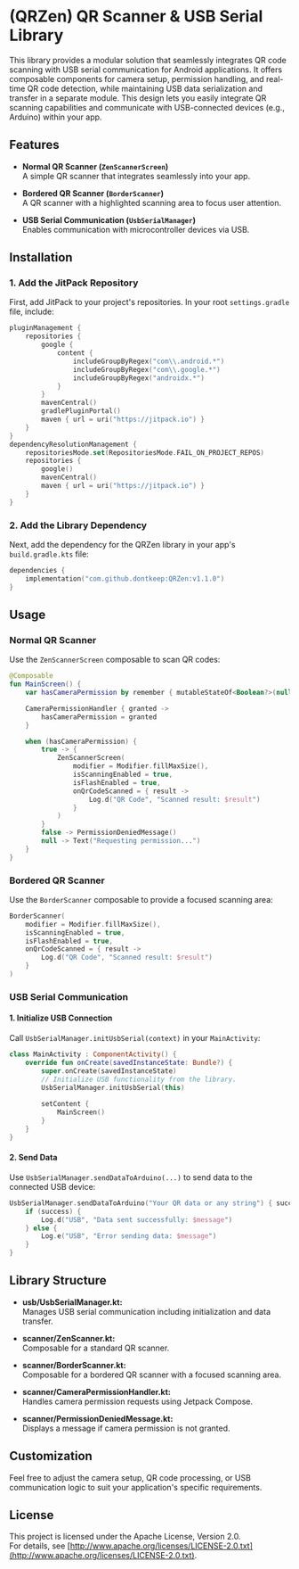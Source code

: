 # (QRZen) QR Scanner & USB Serial Library

This library provides a modular solution that seamlessly integrates QR code scanning with USB serial communication for Android applications. It offers composable components for camera setup, permission handling, and real-time QR code detection, while maintaining USB data serialization and transfer in a separate module. This design lets you easily integrate QR scanning capabilities and communicate with USB-connected devices (e.g., Arduino) within your app.

## Features

- **Normal QR Scanner (`ZenScannerScreen`)**  
  A simple QR scanner that integrates seamlessly into your app.

- **Bordered QR Scanner (`BorderScanner`)**  
  A QR scanner with a highlighted scanning area to focus user attention.

- **USB Serial Communication (`UsbSerialManager`)**  
  Enables communication with microcontroller devices via USB.

## Installation

### 1. Add the JitPack Repository

First, add JitPack to your project's repositories. In your root `settings.gradle` file, include:

```kotlin
pluginManagement {
    repositories {
        google {
            content {
                includeGroupByRegex("com\\.android.*")
                includeGroupByRegex("com\\.google.*")
                includeGroupByRegex("androidx.*")
            }
        }
        mavenCentral()
        gradlePluginPortal()
        maven { url = uri("https://jitpack.io") }
    }
}
dependencyResolutionManagement {
    repositoriesMode.set(RepositoriesMode.FAIL_ON_PROJECT_REPOS)
    repositories {
        google()
        mavenCentral()
        maven { url = uri("https://jitpack.io") }
    }
}
```

### 2. Add the Library Dependency
Next, add the dependency for the QRZen library in your app's `build.gradle.kts` file:

```kotlin
dependencies {
    implementation("com.github.dontkeep:QRZen:v1.1.0")
}
```

## Usage

### Normal QR Scanner
Use the `ZenScannerScreen` composable to scan QR codes:

```kotlin
@Composable
fun MainScreen() {
    var hasCameraPermission by remember { mutableStateOf<Boolean?>(null) }

    CameraPermissionHandler { granted ->
        hasCameraPermission = granted
    }

    when (hasCameraPermission) {
        true -> {
            ZenScannerScreen(
                modifier = Modifier.fillMaxSize(),
                isScanningEnabled = true,
                isFlashEnabled = true,
                onQrCodeScanned = { result ->
                    Log.d("QR Code", "Scanned result: $result")
                }
            )
        }
        false -> PermissionDeniedMessage()
        null -> Text("Requesting permission...")
    }
}
```

### Bordered QR Scanner
Use the `BorderScanner` composable to provide a focused scanning area:

```kotlin
BorderScanner(
    modifier = Modifier.fillMaxSize(),
    isScanningEnabled = true,
    isFlashEnabled = true,
    onQrCodeScanned = { result ->
        Log.d("QR Code", "Scanned result: $result")
    }
)
```

### USB Serial Communication

#### 1. Initialize USB Connection
Call `UsbSerialManager.initUsbSerial(context)` in your `MainActivity`:

```kotlin
class MainActivity : ComponentActivity() {
    override fun onCreate(savedInstanceState: Bundle?) {
        super.onCreate(savedInstanceState)
        // Initialize USB functionality from the library.
        UsbSerialManager.initUsbSerial(this)
        
        setContent {
            MainScreen()
        }
    }
}
```

#### 2. Send Data
Use `UsbSerialManager.sendDataToArduino(...)` to send data to the connected USB device:

```kotlin
UsbSerialManager.sendDataToArduino("Your QR data or any string") { success, message ->
    if (success) {
        Log.d("USB", "Data sent successfully: $message")
    } else {
        Log.e("USB", "Error sending data: $message")
    }
}
```

## Library Structure

- **usb/UsbSerialManager.kt:**  
  Manages USB serial communication including initialization and data transfer.

- **scanner/ZenScanner.kt:**  
  Composable for a standard QR scanner.

- **scanner/BorderScanner.kt:**  
  Composable for a bordered QR scanner with a focused scanning area.

- **scanner/CameraPermissionHandler.kt:**  
  Handles camera permission requests using Jetpack Compose.

- **scanner/PermissionDeniedMessage.kt:**  
  Displays a message if camera permission is not granted.

## Customization

Feel free to adjust the camera setup, QR code processing, or USB communication logic to suit your application's specific requirements.

## License

This project is licensed under the Apache License, Version 2.0.  
For details, see [http://www.apache.org/licenses/LICENSE-2.0.txt](http://www.apache.org/licenses/LICENSE-2.0.txt).

